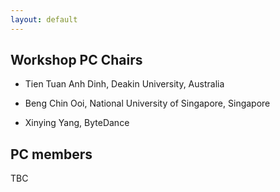 ```yaml
---
layout: default 
---
```

## Workshop PC Chairs
+ Tien Tuan Anh Dinh, Deakin University, Australia

+ Beng Chin Ooi, National University of Singapore, Singapore

+ Xinying Yang, ByteDance

## PC members
TBC


